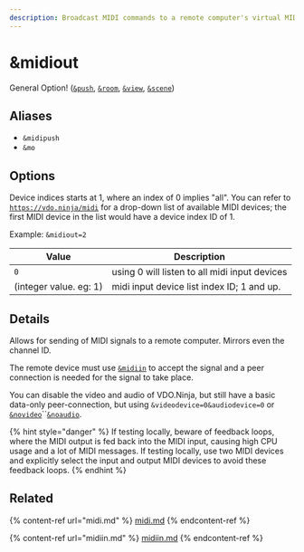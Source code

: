 ```yaml
---
description: Broadcast MIDI commands to a remote computer's virtual MIDI device
---
```


# \&midiout

General Option! ([`&push`](../source-settings/push.md), [`&room`](../general-settings/room.md), [`&view`](../advanced-settings/view-parameters/view.md), [`&scene`](../advanced-settings/view-parameters/scene.md))

## Aliases

* `&midipush`
* `&mo`

## Options

Device indices starts at 1, where an index of 0 implies "all". You can refer to [`https://vdo.ninja/midi`](https://vdo.ninja/midi) for a drop-down list of available MIDI devices; the first MIDI device in the list would have a device index ID of 1.

Example: `&midiout=2`

| Value                  | Description                                   |
| ---------------------- | --------------------------------------------- |
| `0`                    | using 0 will listen to all midi input devices |
| (integer value. eg: 1) | midi input device list index ID; 1 and up.    |

## Details

Allows for sending of MIDI signals to a remote computer. Mirrors even the channel ID.

The remote device must use [`&midiin`](midiin.md) to accept the signal and a peer connection is needed for the signal to take place.

You can disable the video and audio of VDO.Ninja, but still have a basic data-only peer-connection, but using `&videodevice=0&audiodevice=0` or [`&novideo`](../advanced-settings/video-parameters/novideo-1.md)``[`&noaudio`](../advanced-settings/view-parameters/noaudio.md).

{% hint style="danger" %}
If testing locally, beware of feedback loops, where the MIDI output is fed back into the MIDI input, causing high CPU usage and a lot of MIDI messages. If testing locally, use two MIDI devices and explicitly select the input and output MIDI devices to avoid these feedback loops.
{% endhint %}

## Related

{% content-ref url="midi.md" %}
[midi.md](midi.md)
{% endcontent-ref %}

{% content-ref url="midiin.md" %}
[midiin.md](midiin.md)
{% endcontent-ref %}
